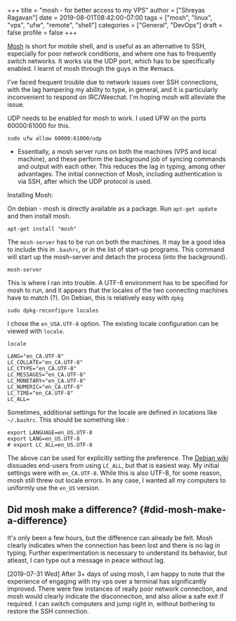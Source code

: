 +++
title = "mosh - for better access to my VPS"
author = ["Shreyas Ragavan"]
date = 2019-08-01T08:42:00-07:00
tags = ["mosh", "linux", "vps", "ufw", "remote", "shell"]
categories = ["General", "DevOps"]
draft = false
profile = false
+++

[Mosh](https://mosh.org/) is short for mobile shell, and is useful as an alternative to SSH, especially for poor network conditions, and where one has to frequently switch networks. It works via the UDP port, which has to be specifically enabled. I learnt of mosh through the guys in the #emacs.

I've faced frequent trouble due to network issues over SSH connections, with the lag hampering my ability to type, in general, and it is particularly inconvenient to respond on IRC/Weechat. I'm hoping mosh will alleviate the issue.

UDP needs to be enabled for mosh to work. I used UFW on the ports 60000:61000 for this.

```shell
sudo ufw allow 60000:61000/udp
```

-   Essentially, a mosh server runs on both the machines (VPS and local machine), and these perform the background job of syncing commands and output with each other. This reduces the lag in typing, among other advantages. The initial connection of Mosh, including authentication is via SSH, after which the UDP protocol is used.

Installing Mosh:

On debian - mosh is directly available as a package. Run `apt-get update` and then install mosh.

```shell
apt-get install "mosh"
```

The `mosh-server` has to be run on both the machines. It may be a good idea to include this in `.bashrc`, or in the list of start-up programs. This command will start up the mosh-server and detach the process (into the background).

```shell
mosh-server
```

This is where I ran into trouble. A UTF-8 environment has to be specified for mosh to run, and it appears that the locales of the two connecting machines have to match (?). On Debian, this is relatively easy with `dpkg`

```shell
sudo dpkg-reconfigure locales
```

I chose the `en_USA.UTF-8` option. The existing locale configuration can be viewed with `locale`.

```shell
locale
```

```text
LANG="en_CA.UTF-8"
LC_COLLATE="en_CA.UTF-8"
LC_CTYPE="en_CA.UTF-8"
LC_MESSAGES="en_CA.UTF-8"
LC_MONETARY="en_CA.UTF-8"
LC_NUMERIC="en_CA.UTF-8"
LC_TIME="en_CA.UTF-8"
LC_ALL=
```

Sometimes, additional settings for the locale are defined in locations like `~/.bashrc`. This should be something like :

```shell
export LANGUAGE=en_US.UTF-8
export LANG=en_US.UTF-8
# export LC_ALL=en_US.UTF-8
```

The above can be used for explicitly setting the preference. The [Debian wiki](https://wiki.debian.org/Locale) dissuades end-users from using `LC_ALL`, but that is easiest way. My initial settings were with `en_CA.UTF-8`. While this is also UTF-8, for some reason, mosh still threw out locale errors. In any case, I wanted all my computers to uniformly use the `en_US` version.


## Did mosh make a difference? {#did-mosh-make-a-difference}

It's only been a few hours, but the difference can already be felt. Mosh clearly indicates when the connection has been lost and there is no lag in typing. Further experimentation is necessary to understand its behavior, but atleast, I can type out a message in peace without lag.

<span class="timestamp-wrapper"><span class="timestamp">[2019-07-31 Wed] </span></span> After 3+ days of using mosh, I am happy to note that the experience of engaging with my vps over a terminal has significantly improved. There were few instances of really poor network connection, and mosh would clearly indicate the disconnection, and also allow a safe exit if required. I can switch computers and jump right in, without bothering to restore the SSH connection.
